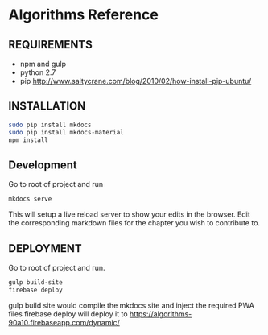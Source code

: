 # Algorithms Reference

## REQUIREMENTS
* npm and gulp
* python 2.7
* pip http://www.saltycrane.com/blog/2010/02/how-install-pip-ubuntu/


## INSTALLATION
``` sh
sudo pip install mkdocs
sudo pip install mkdocs-material
npm install
```

## Development
Go to root of project and run
``` sh
mkdocs serve
```
This will setup a live reload server to show your edits in the browser.
Edit the corresponding markdown files for the chapter you wish to contribute to.


## DEPLOYMENT
Go to root of project and run.
``` sh
gulp build-site
firebase deploy
```
gulp build site would compile the mkdocs site and inject the required PWA files
firebase deploy will deploy it to https://algorithms-90a10.firebaseapp.com/dynamic/
